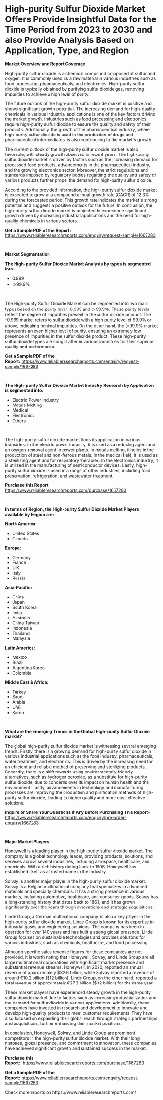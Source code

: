 <p><h1>High-purity Sulfur Dioxide Market Offers Provide Insightful Data for the Time Period from 2023 to 2030 and also Provide Analysis Based on Application, Type, and Region</h1></p><p><strong>Market Overview and Report Coverage</strong></p>
<p><p>High-purity sulfur dioxide is a chemical compound composed of sulfur and oxygen. It is commonly used as a raw material in various industries such as food processing, pharmaceuticals, and electronics. High-purity sulfur dioxide is typically obtained by purifying sulfur dioxide gas, removing impurities to achieve a high level of purity.</p><p>The future outlook of the high-purity sulfur dioxide market is positive and shows significant growth potential. The increasing demand for high-quality chemicals in various industrial applications is one of the key factors driving the market growth. Industries such as food processing and electronics require high-purity sulfur dioxide to ensure the quality and safety of their products. Additionally, the growth of the pharmaceutical industry, where high-purity sulfur dioxide is used in the production of drugs and pharmaceutical intermediates, is also contributing to the market's growth.</p><p>The current outlook of the high-purity sulfur dioxide market is also favorable, with steady growth observed in recent years. The high-purity sulfur dioxide market is driven by factors such as the increasing demand for processed food products, advancements in the pharmaceutical industry, and the growing electronics sector. Moreover, the strict regulations and standards imposed by regulatory bodies regarding the quality and safety of various products further propel the demand for high-purity sulfur dioxide.</p><p>According to the provided information, the high-purity sulfur dioxide market is expected to grow at a compound annual growth rate (CAGR) of 12.3% during the forecasted period. This growth rate indicates the market's strong potential and suggests a positive outlook for the future. In conclusion, the high-purity sulfur dioxide market is projected to experience significant growth driven by increasing industrial applications and the need for high-quality chemicals in various sectors.</p></p>
<p><strong>Get a Sample PDF of the Report:</strong> <a href="https://www.reliableresearchreports.com/enquiry/request-sample/1667283">https://www.reliableresearchreports.com/enquiry/request-sample/1667283</a></p>
<p>&nbsp;</p>
<p><strong>Market Segmentation</strong></p>
<p><strong>The High-purity Sulfur Dioxide Market Analysis by types is segmented into:</strong></p>
<p><ul><li>0.999</li><li>＞99.9%</li></ul></p>
<p>&nbsp;</p>
<p><p>The High-purity Sulfur Dioxide Market can be segmented into two main types based on the purity level -0.999 and ＞99.9%. These purity levels reflect the degree of impurities present in the sulfur dioxide product. The -0.999 market refers to sulfur dioxide with a high purity level of 99.9% or above, indicating minimal impurities. On the other hand, the ＞99.9% market represents an even higher level of purity, ensuring an extremely low presence of impurities in the sulfur dioxide product. These high-purity sulfur dioxide types are sought after in various industries for their superior quality and performance.</p></p>
<p><strong>Get a Sample PDF of the Report:</strong>&nbsp;<a href="https://www.reliableresearchreports.com/enquiry/request-sample/1667283">https://www.reliableresearchreports.com/enquiry/request-sample/1667283</a></p>
<p>&nbsp;</p>
<p><strong>The High-purity Sulfur Dioxide Market Industry Research by Application is segmented into:</strong></p>
<p><ul><li>Electric Power Industry</li><li>Metals Melting</li><li>Medical</li><li>Electronics</li><li>Others</li></ul></p>
<p>&nbsp;</p>
<p><p>The high-purity sulfur dioxide market finds its application in various industries. In the electric power industry, it is used as a reducing agent and an oxygen-removal agent in power plants. In metals melting, it helps in the production of steel and non-ferrous metals. In the medical field, it is used as a sterilizing agent and for respiratory therapies. In the electronics industry, it is utilized in the manufacturing of semiconductor devices. Lastly, high-purity sulfur dioxide is used in a range of other industries, including food preservation, refrigeration, and wastewater treatment.</p></p>
<p><strong>Purchase this Report:</strong>&nbsp; <a href="https://www.reliableresearchreports.com/purchase/1667283">https://www.reliableresearchreports.com/purchase/1667283</a></p>
<p>&nbsp;</p>
<p><strong>In terms of Region, the High-purity Sulfur Dioxide Market Players available by Region are:</strong></p>
<p>
    <p> <strong> North America: </strong>
        <ul>
            <li>United States</li>
            <li>Canada</li>
        </ul>
        </p> 
    <p> <strong> Europe: </strong>
        <ul>
            <li>Germany</li>
            <li>France</li>
            <li>U.K.</li>
            <li>Italy</li>
            <li>Russia</li>
        </ul>
        </p> 
    <p> <strong> Asia-Pacific: </strong>
        <ul>
            <li>China</li>
            <li>Japan</li>
            <li>South Korea</li>
            <li>India</li>
            <li>Australia</li>
            <li>China Taiwan</li>
            <li>Indonesia</li>
            <li>Thailand</li>
            <li>Malaysia</li>
        </ul>
        </p> 
    <p> <strong> Latin America: </strong>
        <ul>
            <li>Mexico</li>
            <li>Brazil</li>
            <li>Argentina Korea</li>
            <li>Colombia</li>
        </ul>
        </p> 
    <p> <strong> Middle East & Africa: </strong>
        <ul>
            <li>Turkey</li>
            <li>Saudi</li>
            <li>Arabia</li>
            <li>UAE</li>
            <li>Korea</li>
        </ul>
    </p>
    </p>
<p>&nbsp;</p>
<p><strong>What are the Emerging Trends in the Global High-purity Sulfur Dioxide market?</strong></p>
<p><p>The global high-purity sulfur dioxide market is witnessing several emerging trends. Firstly, there is a growing demand for high-purity sulfur dioxide in various industrial applications such as the food industry, pharmaceuticals, water treatment, and electronics. This is driven by the increasing need for an efficient and reliable method of preserving and sterilizing products. Secondly, there is a shift towards using environmentally friendly alternatives, such as hydrogen peroxide, as a substitute for high-purity sulfur dioxide, due to concerns over its impact on human health and the environment. Lastly, advancements in technology and manufacturing processes are improving the production and purification methods of high-purity sulfur dioxide, leading to higher quality and more cost-effective solutions.</p></p>
<p><strong>Inquire or Share Your Questions If Any Before Purchasing This Report</strong>- <a href="https://www.reliableresearchreports.com/enquiry/pre-order-enquiry/1667283">https://www.reliableresearchreports.com/enquiry/pre-order-enquiry/1667283</a></p>
<p>&nbsp;</p>
<p><strong>Major Market Players</strong></p>
<p><p>Honeywell is a leading player in the high-purity sulfur dioxide market. The company is a global technology leader, providing products, solutions, and services across several industries, including aerospace, healthcare, and chemicals. With a rich history dating back to 1906, Honeywell has established itself as a trusted name in the industry.</p><p>Solvay is another major player in the high-purity sulfur dioxide market. Solvay is a Belgian multinational company that specializes in advanced materials and specialty chemicals. It has a strong presence in various markets, including automotive, healthcare, and consumer goods. Solvay has a long-standing history that dates back to 1863, and it has grown significantly over the years through innovations and strategic acquisitions.</p><p>Linde Group, a German multinational company, is also a key player in the high-purity sulfur dioxide market. Linde Group is known for its expertise in industrial gases and engineering solutions. The company has been in operation for over 140 years and has built a strong global presence. Linde Group focuses on sustainable technologies and provides solutions for various industries, such as chemicals, healthcare, and food processing.</p><p>Although specific sales revenue figures for these companies are not provided, it is worth noting that Honeywell, Solvay, and Linde Group are all large multinational corporations with significant market presence and substantial revenue streams. Honeywell, in 2020, reported an annual revenue of approximately $32.6 billion, while Solvay reported a revenue of around €10.2 billion ($12 billion). Linde Group, on the other hand, reported a total revenue of approximately €27.2 billion ($32 billion) for the same year.</p><p>These market players have experienced steady growth in the high-purity sulfur dioxide market due to factors such as increasing industrialization and the demand for sulfur dioxide in various applications. Additionally, these companies have invested in research and development to innovate and develop high-quality products to meet customer requirements. They have also focused on expanding their global reach through strategic partnerships and acquisitions, further enhancing their market positions.</p><p>In conclusion, Honeywell, Solvay, and Linde Group are prominent competitors in the high-purity sulfur dioxide market. With their long histories, global presence, and commitment to innovation, these companies have achieved significant growth and sustained success in the market.</p></p>
<p><strong>Purchase this Report:</strong>&nbsp;&nbsp;<a href="https://www.reliableresearchreports.com/purchase/1667283">https://www.reliableresearchreports.com/purchase/1667283</a></p>
<p></p>
<p><strong>Get a Sample PDF of the Report:</strong>&nbsp;<a href="https://www.reliableresearchreports.com/enquiry/request-sample/1667283">https://www.reliableresearchreports.com/enquiry/request-sample/1667283</a></p>
<p>Check more reports on https://www.reliableresearchreports.com/</p>